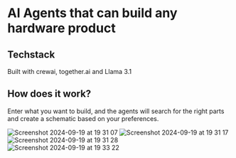 # AI Agents that can build any hardware product

## Techstack
Built with crewai, together.ai and Llama 3.1

## How does it work?
Enter what you want to build, and the agents will search for the right parts and create a schematic based on your preferences.

![Screenshot 2024-09-19 at 19 31 07](https://github.com/user-attachments/assets/250340d0-a283-443a-aa25-c7592da8feb3)
![Screenshot 2024-09-19 at 19 31 17](https://github.com/user-attachments/assets/302e6abe-734d-43f3-b145-c04ba5d250ea)
![Screenshot 2024-09-19 at 19 31 28](https://github.com/user-attachments/assets/72bc2c1c-a139-4768-9dc5-d5d18f8a3103)
![Screenshot 2024-09-19 at 19 33 22](https://github.com/user-attachments/assets/cfdac905-7135-4e11-ab22-e16b8d1e9c37)
